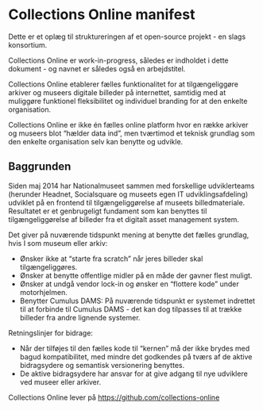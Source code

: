 # Collections Online manifest

Dette er et oplæg til struktureringen af et open-source projekt - en slags konsortium.

Collections Online er work-in-progress, således er indholdet i dette dokument - og navnet er således også en arbejdstitel.

Collections Online etablerer fælles funktionalitet for at tilgængeliggøre arkiver og museers digitale billeder på internettet, samtidig med at muliggøre funktionel fleksibilitet og individuel branding for at den enkelte organisation.

Collections Online er ikke én fælles online platform hvor en række arkiver og museers blot “hælder data ind”, men tværtimod et teknisk grundlag som den enkelte organisation selv kan benytte og udvikle.

## Baggrunden

Siden maj 2014 har Nationalmuseet sammen med forskellige udviklerteams (herunder Headnet, Socialsquare og museets egen IT udviklingsafdeling) udviklet på en frontend til tilgængeliggørelse af museets billedmateriale. Resultatet er et genbrugeligt fundament som kan benyttes til tilgængeliggørelse af billeder fra et digitalt asset management system.

Det giver på nuværende tidspunkt mening at benytte det fælles grundlag, hvis I som museum eller arkiv:
* Ønsker ikke at “starte fra scratch” når jeres billeder skal tilgængeliggøres.
* Ønsker at benytte offentlige midler på en måde der gavner flest muligt.
* Ønsker at undgå vendor lock-in og ønsker en “flottere kode” under motorhjelmen.
* Benytter Cumulus DAMS: På nuværende tidspunkt er systemet indrettet til at forbinde til Cumulus DAMS - det kan dog tilpasses til at trække billeder fra andre lignende systemer.

Retningslinjer for bidrage:
* Når der tilføjes til den fælles kode til “kernen” må der ikke brydes med bagud kompatibilitet, med mindre det godkendes på tværs af de aktive bidragsydere og semantisk versionering benyttes.
* De aktive bidragsydere har ansvar for at give adgang til nye udviklere ved museer eller arkiver.

Collections Online lever på https://github.com/collections-online
